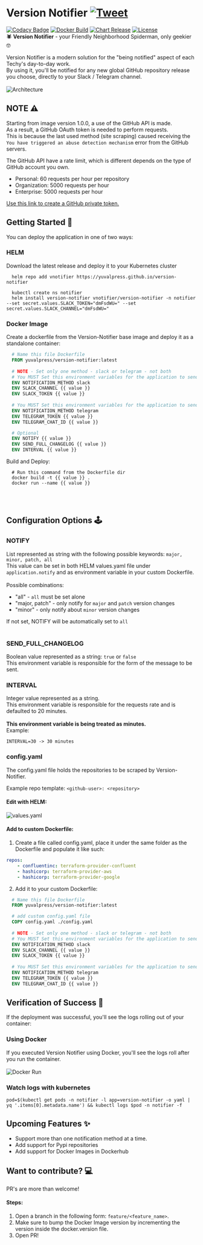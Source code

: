 # Version Notifier [![Tweet](https://img.shields.io/twitter/url/http/shields.io.svg?style=social)](https://twitter.com/intent/tweet?text=This+app+allows+you+to+stay+updated+about+GitHub+releases+you+choose%21+try+it+out+%3A%29&url=https://github.com/yuvalpress/version-notifier&via=devopschief&hashtags=golang,newversion,notification,devops,developers)
[![Codacy Badge](https://app.codacy.com/project/badge/Grade/4704892fd733422bbb6dbec098c709be)](https://www.codacy.com/gh/yuvalpress/version-notifier/dashboard?utm_source=github.com&amp;utm_medium=referral&amp;utm_content=yuvalpress/version-notifier&amp;utm_campaign=Badge_Grade) [![Docker Build](https://github.com/yuvalpress/version-notifier/workflows/Docker%20Build/badge.svg)](https://github.com/yuvalpress/version-notifier/actions?query=workflow%3ADocker%20Build) [![Chart Release](https://github.com/yuvalpress/version-notifier/workflows/Chart%20Release/badge.svg)](https://github.com/yuvalpress/version-notifier/actions?query=workflow%3A%22Chart+Release%22) [![License](https://img.shields.io/badge/License-Apache_2.0-blue.svg)](https://opensource.org/licenses/Apache-2.0)</br>
🕷 **Version Notifier** - your Friendly Neighborhood Spiderman, only geekier 🤓

Version Notifier is a modern solution for the "being notified" aspect of each Techy's day-to-day work.
</br>By using it, you'll be notified for any new global GitHub repository release you choose, directly to your Slack / Telegram channel.</br></br>
![Architecture](./docs/service.png)

## NOTE ⚠️
Starting from image version 1.0.0, a use of the GitHub API is made.</br>
As a result, a GitHub OAuth token is needed to perform requests.</br>
This is because the last used method (site scraping) caused receiving the `You have triggered an abuse detection mechanism` error from the GitHub servers.

The GitHub API have a rate limit, which is different depends on the type of GitHub account you own.
* Personal: 60 requests per hour per repository
* Organization: 5000 requests per hour 
* Enterprise: 5000 requests per hour

[Use this link to create a GitHub private token.](https://docs.github.com/en/enterprise-server@3.4/authentication/keeping-your-account-and-data-secure/creating-a-personal-access-token)

## Getting Started 🏁
You can deploy the application in one of two ways:</br>
### HELM
Download the latest release and deploy it to your Kubernetes cluster </br>
  ```shell
    helm repo add vnotifier https://yuvalpress.github.io/version-notifier
    
    kubectl create ns notifier
    helm install version-notifier vnotifier/version-notifier -n notifier --set secret.values.SLACK_TOKEN="dmFsdWU=" --set secret.values.SLACK_CHANNEL="dmFsdWU="
  ```

### Docker Image
Create a dockerfile from the Version-Notifier base image and deploy it as a standalone container:
  ```dockerfile
    # Name this file Dockerfile
    FROM yuvalpress/version-notifier:latest
    
    # NOTE - Set only one method - slack or telegram - not both
    # You MUST Set this environment variables for the application to send notification to slack
    ENV NOTIFICATION_METHOD slack
    ENV SLACK_CHANNEL {{ value }}
    ENV SLACK_TOKEN {{ value }}
    
    # You MUST Set this environment variables for the application to send notification to telegram
    ENV NOTIFICATION_METHOD telegram
    ENV TELEGRAM_TOKEN {{ value }}
    ENV TELEGRAM_CHAT_ID {{ value }}

    # Optional
    ENV NOTIFY {{ value }}
    ENV SEND_FULL_CHANGELOG {{ value }}
    ENV INTERVAL {{ value }}
  ```
  
  Build and Deploy:
  ```shell
    # Run this command from the Dockerfile dir
    docker build -t {{ value }} .
    docker run --name {{ value }}
  ```
</br></br>
## Configuration Options 🕹
### NOTIFY
List represented as string with the following possible keywords: `major, minor, patch, all`
</br>This value can be set in both HELM values.yaml file under `application.notify` and as environment variable in your custom Dockerfile.
</br></br> Possible combinations:
  * "all" - `all` must be set alone
  * "major, patch" - only notify for `major` and `patch` version changes
  * "minor" - only notify about `minor` version changes

If not set, NOTIFY will be automatically set to `all`</br></br>

### SEND_FULL_CHANGELOG
Boolean value represented as a string: `true` or `false`</br>
This environment variable is responsible for the form of the message to be sent.</br>

### INTERVAL
Integer value represented as a string.</br>
This environment variable is responsible for the requests rate and is defaulted to 20 minutes.</br></br>
**This environment variable is being treated as minutes.**</br>
Example:
```text
INTERVAL=30 -> 30 minutes
```

### config.yaml
The config.yaml file holds the repositories to be scraped by Version-Notifier.

Example repo template: `<github-user>: <repository>`
#### Edit with HELM:
![values.yaml](./docs/repos-helm.png)

#### Add to custom Dockerfile:
1. Create a file called config.yaml, place it under the same folder as the Dockerfile and populate it like such:
```yaml
repos:
    - confluentinc: terraform-provider-confluent
    - hashicorp: terraform-provider-aws
    - hashicorp: terraform-provider-google
```
2. Add it to your custom Dockerfile:
  ```dockerfile
    # Name this file Dockerfile
    FROM yuvalpress/version-notifier:latest

    # add custom config.yaml file
    COPY config.yaml ./config.yaml
    
    # NOTE - Set only one method - slack or telegram - not both
    # You MUST Set this environment variables for the application to send notification to slack
    ENV NOTIFICATION_METHOD slack
    ENV SLACK_CHANNEL {{ value }}
    ENV SLACK_TOKEN {{ value }}
    
    # You MUST Set this environment variables for the application to send notification to telegram
    ENV NOTIFICATION_METHOD telegram
    ENV TELEGRAM_TOKEN {{ value }}
    ENV TELEGRAM_CHAT_ID {{ value }}
  ```
## Verification of Success 🎯
If the deployment was successful, you'll see the logs rolling out of your container:
### Using Docker
If you executed Version Notifier using Docker, you'll see the logs roll after you run the container.</br></br>
![Docker Run](docs/docker-run.gif)

### Watch logs with kubernetes
```shell
pod=$(kubectl get pods -n notifier -l app=version-notifier -o yaml | yq '.items[0].metadata.name') && kubectl logs $pod -n notifier -f
```

## Upcoming Features ✨
* Support more than one notification method at a time.
* Add support for Pypi repositories
* Add support for Docker Images in Dockerhub

## Want to contribute? 💻
PR's are more than welcome!

#### Steps:
1. Open a branch in the following form: `feature/<feature_name>`.
2. Make sure to bump the Docker Image version by incrementing the version inside the docker.version file.
3. Open PR!
